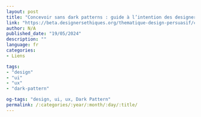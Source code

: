 ```yaml
---
layout: post
title: "Concevoir sans dark patterns : guide à l’intention des designers"
link: "https://beta.designersethiques.org/thematique-design-persuasif/concevoir-sans-dark-patterns"
author: N/A
published_date: "19/05/2024"
description: ""
language: fr
categories:
- Liens

tags:
- "design"
- "ui"
- "ux"
- "dark-pattern"

og-tags: "design, ui, ux, Dark Pattern"
permalink: /:categories/:year/:month/:day/:title/
---
```

